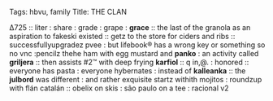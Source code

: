 Tags: hbvu, family 
Title: THE CLAN
  
Δ725 :: liter : share : grade : grape : **grace** :: the last of the granola as an aspiration to fakeski existed :: getz to the store for ciders and ribs :: successfullyupgradez pvee : but lifebook® has a wrong key or something so no vnc :pencilz thehe ham with egg mustard and **panko** : an activity called **griljera** :: then assists #2™ with deep frying **karfiol** :: q in,@. : honored :: everyone has pasta : everyone hybernates : instead of **kalleanka** :: the **julbord** was different : and rather exquisite startz withith mojitos : roundzup with flán catalán :: obelix on skis : são paulo on a tee : racional v2  
